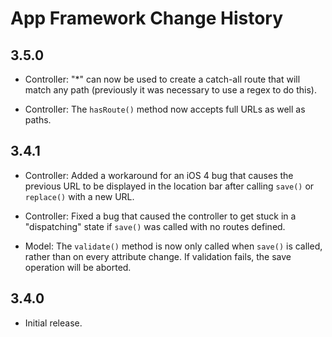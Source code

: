 App Framework Change History
============================

3.5.0
-----

* Controller: "*" can now be used to create a catch-all route that will match
  any path (previously it was necessary to use a regex to do this).

* Controller: The `hasRoute()` method now accepts full URLs as well as paths.


3.4.1
-----

* Controller: Added a workaround for an iOS 4 bug that causes the previous URL
  to be displayed in the location bar after calling `save()` or `replace()` with
  a new URL.

* Controller: Fixed a bug that caused the controller to get stuck in a
  "dispatching" state if `save()` was called with no routes defined.

* Model: The `validate()` method is now only called when `save()` is called,
  rather than on every attribute change. If validation fails, the save operation
  will be aborted.


3.4.0
-----

* Initial release.
